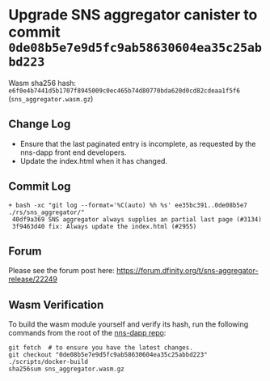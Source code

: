 # Upgrade SNS aggregator canister to commit `0de08b5e7e9d5fc9ab58630604ea35c25abbd223`
Wasm sha256 hash: `e6f0e4b7441d5b1707f8945009c0ec465b74d80770bda620d0cd82cdeaa1f5f6` (`sns_aggregator.wasm.gz`)

## Change Log
* Ensure that the last paginated entry is incomplete, as requested by the nns-dapp front end developers.
* Update the index.html when it has changed.

## Commit Log

```
+ bash -xc "git log --format='%C(auto) %h %s' ee35bc391..0de08b5e7 ./rs/sns_aggregator/"
 40df9a369 SNS aggregator always supplies an partial last page (#3134)
 3f9463d40 fix: Always update the index.html (#2955)
```

## Forum
Please see the forum post here: https://forum.dfinity.org/t/sns-aggregator-release/22249

## Wasm Verification

To build the wasm module yourself and verify its hash, run the following commands from the root of the [nns-dapp repo](https://github.com/dfinity/nns-dapp):

```
git fetch  # to ensure you have the latest changes.
git checkout "0de08b5e7e9d5fc9ab58630604ea35c25abbd223"
./scripts/docker-build
sha256sum sns_aggregator.wasm.gz
```
